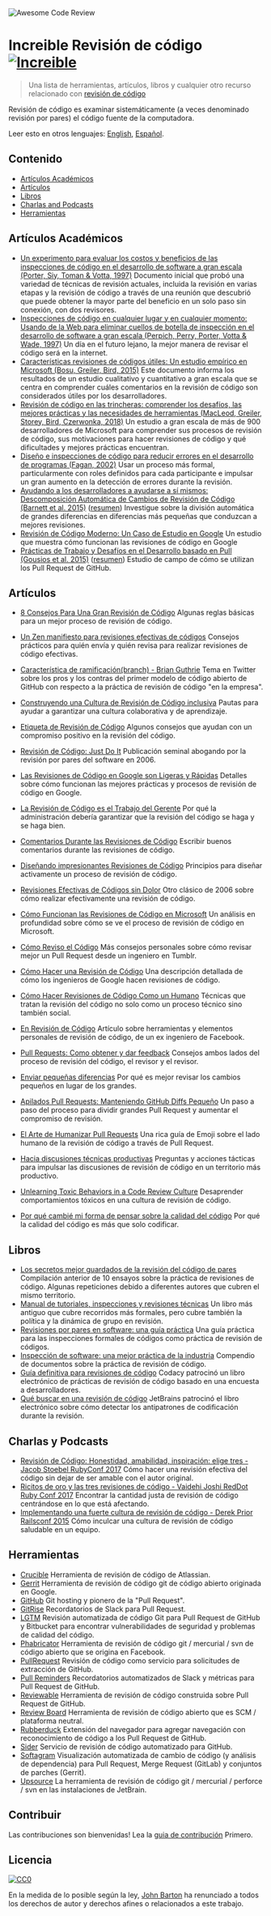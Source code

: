 <img src="Awesome Code Review.png" alt="Awesome Code Review" />

#   Increible Revisión de código [![Increible](https://cdn.rawgit.com/sindresorhus/awesome/d7305f38d29fed78fa85652e3a63e154dd8e8829/media/badge.svg)](https://github.com/sindresorhus/awesome)

> Una lista de herramientas, artículos, libros y cualquier otro recurso relacionado con [revisión de código](https://en.wikipedia.org/wiki/Code_review)

Revisión de código es examinar sistemáticamente (a veces denominado revisión por pares) el código fuente de la computadora.

Leer esto en otros lenguajes: [English](https://github.com/joho/awesome-code-review/blob/master/readme.md), [Español](https://github.com/joho/awesome-code-review/blob/master/readme.es.md).

## Contenido

- [Artículos Académicos](#academic-papers)
- [Artículos](#articles)
- [Libros](#books)
- [Charlas and Podcasts](#talks-and-podcasts)
- [Herramientas](#tools)

## Artículos Académicos

- [Un experimento para evaluar los costos y beneficios de las inspecciones de código en el desarrollo de software a gran escala (Porter, Siy, Toman & Votta, 1997)](http://laser.cs.umass.edu/courses/cs521-621.Fall10/documents/PorterSiyetal.pdf) Documento inicial que probó una variedad de técnicas de revisión actuales, incluida la revisión en varias etapas y la revisión de código a través de una reunión que descubrió que puede obtener la mayor parte del beneficio en un solo paso sin conexión, con dos revisores.
- [Inspecciones de código en cualquier lugar y en cualquier momento: Usando de la Web para eliminar cuellos de botella de inspección en el desarrollo de software a gran escala (Perpich, Perry, Porter, Votta & Wade, 1997)](https://dl.acm.org/citation.cfm?id=253234) Un día en el futuro lejano, la mejor manera de revisar el código será en la internet.
- [Características revisiones de códigos útiles: Un estudio empírico en Microsoft (Bosu, Greiler, Bird, 2015)](https://www.michaelagreiler.com/wp-content/uploads/2019/02/Characteristics-Of-Useful-Comments.pdf) Este documento informa los resultados de un estudio cualitativo y cuantitativo a gran escala que se centra en comprender cuáles comentarios en la revisión de código son considerados útiles por los desarrolladores.
- [Revisión de código en las trincheras: comprender los desafíos, las mejores prácticas y las necesidades de herramientas (MacLeod, Greiler, Storey, Bird, Czerwonka, 2018)](https://www.michaelagreiler.com/wp-content/uploads/2019/03/Code-Reviewing-in-the-Trenches-Understanding-Challenges-Best-Practices-and-Tool-Needs.pdf) Un estudio a gran escala de más de 900 desarrolladores de Microsoft para comprender sus procesos de revisión de código, sus motivaciones para hacer revisiones de código y qué dificultades y mejores prácticas encuentran.
- [Diseño e inspecciones de código para reducir errores en el desarrollo de programas (Fagan, 2002)](https://link.springer.com/chapter/10.1007/978-3-642-59412-0_35) Usar un proceso más formal, particularmente con roles definidos para cada participante e impulsar un gran aumento en la detección de errores durante la revisión.
- [Ayudando a los desarrolladores a ayudarse a sí mismos: Descomposición Automática de Cambios de Revisión de Código (Barnett et al. 2015)](http://research.microsoft.com/pubs/238937/barnett2015hdh.pdf) ([resumen](https://blog.acolyer.org/2015/06/26/helping-developers-help-themselves-automatic-decomposition-of-code-review-changes/)) Investigue sobre la división automática de grandes diferencias en diferencias más pequeñas que conduzcan a mejores revisiones.
- [Revisión de Código Moderno: Un Caso de Estudio en Google](https://sback.it/publications/icse2018seip.pdf) Un estudio que muestra cómo funcionan las revisiones de código en Google
- [Prácticas de Trabajo y Desafíos en el Desarrollo basado en Pull (Gousios et al. 2015)](https://sback.it/publications/icse2016b.pdf) ([resumen](https://blog.acolyer.org/2015/06/23/work-practices-and-challenges-in-pull-based-development/)) Estudio de campo de cómo se utilizan los Pull Request de GitHub.

## Artículos

- [8 Consejos Para Una Gran Revisión de Código](https://kellysutton.com/2018/10/08/8-tips-for-great-code-reviews.html) Algunas reglas básicas para un mejor proceso de revisión de código.
- [Un Zen manifiesto para revisiones efectivas de códigos](https://medium.freecodecamp.org/a-zen-manifesto-for-effective-code-reviews-e30b5c95204a) Consejos prácticos para quién envía y quién revisa para realizar revisiones de código efectivas.
- [Característica de ramificación(branch) - Brian Guthrie](https://twitter.com/bguthrie/status/937750796334174209) Tema en Twitter sobre los pros y los contras del primer modelo de código abierto de GitHub con respecto a la práctica de revisión de código "en la empresa".
- [Construyendo una Cultura de Revisión de Código inclusiva](https://blog.plaid.com/building-an-inclusive-code-review-culture/) Pautas para ayudar a garantizar una cultura colaborativa y de aprendizaje.
- [Etiqueta de Revisión de Código](https://css-tricks.com/code-review-etiquette/) Algunos consejos que ayudan con un compromiso positivo en la revisión del código.
- [Revisión de Código: Just Do It](https://blog.codinghorror.com/code-reviews-just-do-it/) Publicación seminal abogando por la revisión por pares del software en 2006.
- [Las Revisiones de Código en Google son Ligeras y Rápidas](https://www.michaelagreiler.com/code-reviews-at-google/) Detalles sobre cómo funcionan las mejores prácticas y procesos de revisión de código en Google.
- [La Revisión de Código es el Trabajo del Gerente](https://hecate.co/blog/code-review-review-is-the-managers-job) Por qué la administración debería garantizar que la revisión del código se haga y se haga bien.
- [Comentarios Durante las Revisiones de Código](https://medium.com/@otarutunde/comments-during-code-reviews-2cb7791e1ac7) Escribir buenos comentarios durante las revisiones de código.
- [Diseñando impresionantes Revisiones de Código](https://medium.com/unpacking-trunk-club/designing-awesome-code-reviews-5a0d9cd867e3) Principios para diseñar activamente un proceso de revisión de código.
- [Revisiones Efectivas de Códigos sin Dolor](https://www.developer.com/tech/article.php/3579756/Effective-Code-Reviews-Without-the-Pain.htm) Otro clásico de 2006 sobre cómo realizar efectivamente una revisión de código.
- [Cómo Funcionan las Revisiones de Código en Microsoft](https://www.michaelagreiler.com/code-reviews-at-microsoft-how-to-code-review-at-a-large-software-company/) Un análisis en profundidad sobre cómo se ve el proceso de revisión de código en Microsoft.
- [Cómo Reviso el Código](https://engineering.tumblr.com/post/170040992289/how-i-review-code) Más consejos personales sobre cómo revisar mejor un Pull Request desde un ingeniero en Tumblr.
- [Cómo Hacer una Revisión de Código](https://google.github.io/eng-practices/review/reviewer/) Una descripción detallada de cómo los ingenieros de Google hacen revisiones de código.
- [Cómo Hacer Revisiones de Código Como un Humano](https://mtlynch.io/human-code-reviews-1/) Técnicas que tratan la revisión del código no solo como un proceso técnico sino también social.
- [En Revisión de Código](https://medium.com/@schrockn/on-code-reviews-b1c7c94d868c) Artículo sobre herramientas y elementos personales de revisión de código, de un ex ingeniero de Facebook.

- [Pull Requests: Como obtener y dar feedback](https://kickstarter.engineering/pull-requests-how-to-get-and-give-good-feedback-f573469f0c44) Consejos ambos lados del proceso de revisión del código, el revisor y el revisor.
- [Enviar pequeñas diferencias](https://blog.skyliner.io/ship-small-diffs-741308bec0d1) Por qué es mejor revisar los cambios pequeños en lugar de los grandes.
- [Apilados Pull Requests: Manteniendo GitHub Diffs Pequeño](https://graysonkoonce.com/stacked-pull-requests-keeping-github-diffs-small/) Un paso a paso del proceso para dividir grandes Pull Request y aumentar el compromiso de revisión.
- [El Arte de Humanizar Pull Requests](https://blog.usejournal.com/the-art-of-humanizing-pull-requests-prs-b520588eb345) Una rica guía de Emoji sobre el lado humano de la revisión de código a través de Pull Request.
- [Hacia discusiones técnicas productivas](https://cate.blog/2018/07/03/towards-productive-technical-discussions/) Preguntas y acciones tácticas para impulsar las discusiones de revisión de código en un territorio más productivo.
- [Unlearning Toxic Behaviors in a Code Review Culture](https://medium.com/@sandya.sankarram/unlearning-toxic-behaviors-in-a-code-review-culture-b7c295452a3c) Desaprender comportamientos tóxicos en una cultura de revisión de código.
- [Por qué cambié mi forma de pensar sobre la calidad del código](https://medium.freecodecamp.org/why-i-changed-the-way-i-think-about-code-quality-88c5d8d57e68) Por qué la calidad del código es más que solo codificar.

## Libros

- [Los secretos mejor guardados de la revisión del código de pares](https://www.goodreads.com/book/show/1563457.Best_Kept_Secrets_of_Peer_Code_Review) Compilación anterior de 10 ensayos sobre la práctica de revisiones de código. Algunas repeticiones debido a diferentes autores que cubren el mismo territorio.
- [Manual de tutoriales, inspecciones y revisiones técnicas](https://www.amazon.com/Handbook-Walkthroughs-Inspections-Technical-Reviews/dp/0932633196) Un libro más antiguo que cubre recorridos más formales, pero cubre también la política y la dinámica de grupo en revisión.
- [Revisiones por pares en software: una guía práctica](https://www.amazon.com/Peer-Reviews-Software-Practical-Guide/dp/0201734850) Una guía práctica para las inspecciones formales de códigos como práctica de revisión de códigos.
- [Inspección de software: una mejor práctica de la industria](https://www.amazon.com/Software-Inspection-Industry-Best-Practice/dp/0818673400) Compendio de documentos sobre la práctica de revisión de código.
- [Guía definitiva para revisiones de código](https://www.codacy.com/ebooks/guide-to-code-reviews) Codacy patrocinó un libro electrónico de prácticas de revisión de código basado en una encuesta a desarrolladores.
- [Qué buscar en una revisión de código](https://leanpub.com/whattolookforinacodereview) JetBrains patrocinó el libro electrónico sobre cómo detectar los antipatrones de codificación durante la revisión.

## Charlas y Podcasts

- [Revisión de Código: Honestidad, amabilidad, inspiración: elige tres - Jacob Stoebel RubyConf 2017](http://confreaks.tv/videos/rubyconf2017-code-reviews-honesty-kindness-inspiration-pick-three) Cómo hacer una revisión efectiva del código sin dejar de ser amable con el autor original.
- [Ricitos de oro y las tres revisiones de código - Vaidehi Joshi RedDot Ruby Conf 2017](https://confreaks.tv/videos/reddotrubyconf2017-goldilocks-and-the-three-code-reviews) Encontrar la cantidad justa de revisión de código centrándose en lo que está afectando.
- [Implementando una fuerte cultura de revisión de código - Derek Prior Railsconf 2015](https://www.youtube.com/watch?v=PJjmw9TRB7s) Cómo inculcar una cultura de revisión de código saludable en un equipo.

## Herramientas

- [Crucible](https://www.atlassian.com/software/crucible) Herramienta de revisión de código de Atlassian.
- [Gerrit](https://www.gerritcodereview.com/) Herramienta de revisión de código git de código abierto originada en Google.
- [GitHub](https://github.com) Git hosting y pionero de la "Pull Request".
- [GitRise](https://www.gitrise.com/) Recordatorios de Slack para Pull Request.
- [LGTM](https://lgtm.com) Revisión automatizada de código Git para Pull Request de GitHub y Bitbucket para encontrar vulnerabilidades de seguridad y problemas de calidad del código.
- [Phabricator](https://www.phacility.com/phabricator/) Herramienta de revisión de código git / mercurial / svn de código abierto que se origina en Facebook.
- [PullRequest](https://www.pullrequest.com/) Revisión de código como servicio para solicitudes de extracción de GitHub.
- [Pull Reminders](https://pullreminders.com) Recordatorios automatizados de Slack y métricas para Pull Request de GitHub.
- [Reviewable](https://reviewable.io/) Herramienta de revisión de código construida sobre Pull Request de GitHub.
- [Review Board](https://www.reviewboard.org/) Herramienta de revisión de código abierto que es SCM / plataforma neutral.
- [Rubberduck](https://www.rubberduck.io) Extensión del navegador para agregar navegación con reconocimiento de código a los Pull Request de GitHub.
- [Sider](https://sider.review/) Servicio de revisión de código automatizado para GitHub.
- [Softagram](https://softagram.com/) Visualización automatizada de cambio de código (y análisis de dependencia) para Pull Request, Merge Request (GitLab) y conjuntos de parches (Gerrit).
- [Upsource](https://www.jetbrains.com/upsource/) La herramienta de revisión de código git / mercurial / perforce / svn en las instalaciones de JetBrain.

## Contribuir

Las contribuciones son bienvenidas! Lea la [guia de contribución](contributing.md) Primero.

## Licencia

[![CC0](http://mirrors.creativecommons.org/presskit/buttons/88x31/svg/cc-zero.svg)](http://creativecommons.org/publicdomain/zero/1.0)

En la medida de lo posible según la ley, [John Barton](https://johnbarton.co) ha renunciado a todos los derechos de autor y derechos afines o relacionados a este trabajo.
